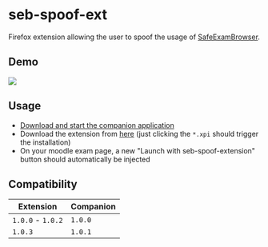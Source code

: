 # seb-spoof-ext

Firefox extension allowing the user to spoof the usage of [SafeExamBrowser](https://safeexambrowser.org/news_en.html).

## Demo

![](res/demo.gif)

## Usage

* [Download and start the companion application](https://github.com/prefec16/seb-ext-companion#usage)
* Download the extension from [here](https://github.com/prefec16/seb-spoof-ext/releases) (just clicking the `*.xpi` should trigger the installation)
* On your moodle exam page, a new "Launch with seb-spoof-extension" button should automatically be injected

## Compatibility

| Extension         | Companion |
|-------------------|-----------|
| `1.0.0` - `1.0.2` | `1.0.0`   |
| `1.0.3`           | `1.0.1`   |

